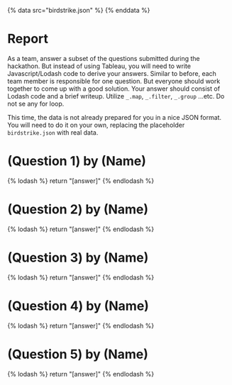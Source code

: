 {% data src="birdstrike.json" %}
{% enddata %}

# Report

As a team, answer a subset of the questions submitted during the hackathon.
But instead of using Tableau, you will need to write Javascript/Lodash code
to derive your answers. Similar to before, each team member is responsible for
one question. But everyone should work together to come up with a good solution.
Your answer should consist of Lodash code and a brief writeup.
Utilize `_.map`, `_.filter`, `_.group` ...etc. Do not se any for loop.

This time, the data is not already prepared for you in a nice JSON format. You
will need to do it on your own, replacing the placeholder `birdstrike.json` with
real data.

# (Question 1) by (Name)

{% lodash %}
return "[answer]"
{% endlodash %}


# (Question 2) by (Name)

{% lodash %}
return "[answer]"
{% endlodash %}


# (Question 3) by (Name)

{% lodash %}
return "[answer]"
{% endlodash %}

# (Question 4) by (Name)

{% lodash %}
return "[answer]"
{% endlodash %}

# (Question 5) by (Name)

{% lodash %}
return "[answer]"
{% endlodash %}
